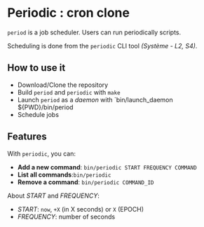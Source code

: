 # Periodic : cron clone

`period` is a job scheduler. Users can run periodically scripts.

Scheduling is done from the `periodic` CLI tool *(Système - L2, S4)*.

## How to use it

 - Download/Clone the repository
 - Build `period` and `periodic` with `make`
 - Launch `period` as a *daemon* with `bin/launch_daemon ${PWD}/bin/period
 - Schedule jobs

## Features

With `periodic`, you can:
 - **Add a new command**: `bin/periodic START FREQUENCY COMMAND`
 - **List all commands**:`bin/periodic`
 - **Remove a command**: `bin/periodic COMMAND_ID`

About *START* and *FREQUENCY*:
 - *START*: `now`, `+X` (in X seconds) or `X` (EPOCH)
 - *FREQUENCY*: number of seconds